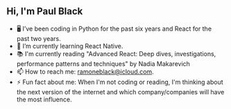 ## Hi, I'm Paul Black

- 🖥️ I’ve been coding in Python for the past six years and React for the past two years.
- 📓 I’m currently learning React Native.
- 📚 I'm currently reading "Advanced React: Deep dives, investigations, performance patterns and techniques" by Nadia Makarevich
- 📫 How to reach me: ramoneblack@icloud.com.
- ⚡ Fun fact about me: When I'm not coding or reading, I'm thinking about the next version of the internet and which company/companies will have the most influence.
<!--
**P-R-Black/P-R-Black** is a ✨ _special_ ✨ repository because its `README.md` (this file) appears on your GitHub profile.

Here are some ideas to get you started:

- 🖥️ I’ve been coding in Python for the past six years.
- 📓 I’m currently learning React Native.
- 👯 I’m looking to collaborate on ...
- 🤔 I’m looking for help with ...
- 💬 Ask me about ...
- 📫 How to reach me: ...
- 😄 Pronouns: ...
- ⚡ Fun fact: ...
-->
